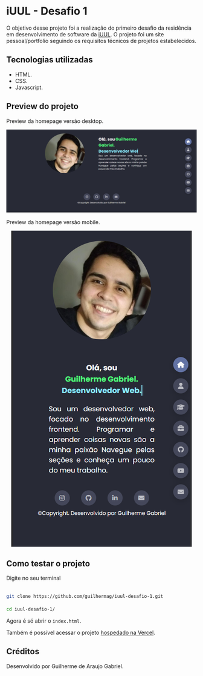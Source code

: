 # iUUL - Desafio 1

O objetivo desse projeto foi a realização do primeiro desafio da residência em desenvolvimento de software da [iUUL](https://iuul.com.br/). O projeto foi um site pessoal/portfolio seguindo os requisitos técnicos de projetos estabelecidos.

## Tecnologias utilizadas

- HTML.
- CSS.
- Javascript.

## Preview do projeto

Preview da homepage versão desktop.

<p align="center">
 <img src="./assets/images/readme/preview_desk.png" alt="preview desktop" />
</p>

Preview da homepage versão mobile.

<p align="center">
 <img src="./assets/images/readme/preview_mobile.png" alt="preview desktop" />
</p>

## Como testar o projeto

Digite no seu terminal

```bash

git clone https://github.com/guilhermag/iuul-desafio-1.git

cd iuul-desafio-1/
```

Agora é só abrir o ``index.html``.

Também é possível acessar o projeto [hospedado na Vercel](https://iuul-desafio-1-guilherme.vercel.app/).

## Créditos

Desenvolvido por Guilherme de Araujo Gabriel.

